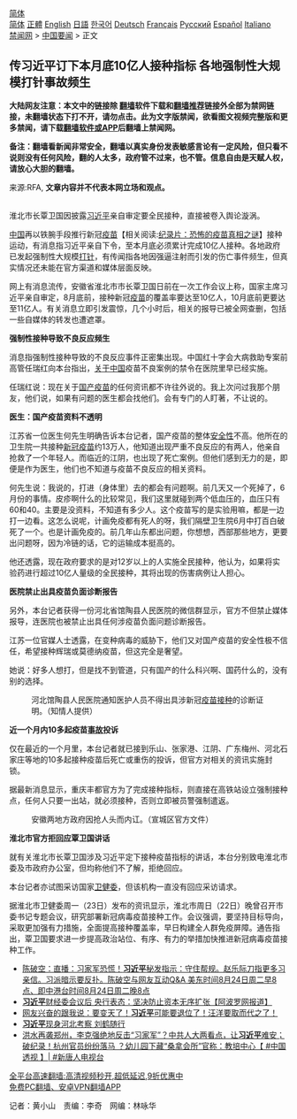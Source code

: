  <!-- 面包屑导航 --> <div class="breadcrumb"><!-- GTranslate: https://gtranslate.io/ -->  <div class="switcher notranslate">  <div class="selected">  <a href="#" onclick="return false;"> 简体</a>  </div>  <div class="option">  <a href="https://www.bannedbook.org" onclick="doGTranslate('zh-CN|zh-CN');jQuery('div.switcher div.selected a').html(jQuery(this).html());return false;" title="简体中文" class="nturl selected"> 简体</a>  <a href="https://www.bannedbook.org/zh-tw/" onclick="doGTranslate('zh-CN|zh-TW');jQuery('div.switcher div.selected a').html(jQuery(this).html());return false;" title="繁體中文" class="nturl"> 正體</a>  <a href="https://www.bannedbook.org/en/" onclick="doGTranslate('zh-CN|en');jQuery('div.switcher div.selected a').html(jQuery(this).html());return false;" title="English" class="nturl"> English</a>  <a href="https://www.bannedbook.org/ja/" onclick="doGTranslate('zh-CN|ja');jQuery('div.switcher div.selected a').html(jQuery(this).html());return false;" title="日本語" class="nturl"> 日語</a>  <a href="https://www.bannedbook.org/ko/" onclick="doGTranslate('zh-CN|ko');jQuery('div.switcher div.selected a').html(jQuery(this).html());return false;" title="한국어" class="nturl"> 한국어</a>  <a href="https://www.bannedbook.org/de/" onclick="doGTranslate('zh-CN|de');jQuery('div.switcher div.selected a').html(jQuery(this).html());return false;" title="Deutsch" class="nturl"> Deutsch</a>  <a href="https://www.bannedbook.org/fr/" onclick="doGTranslate('zh-CN|fr');jQuery('div.switcher div.selected a').html(jQuery(this).html());return false;" title="Français" class="nturl"> Français</a>  <a href="https://www.bannedbook.org/ru/" onclick="doGTranslate('zh-CN|ru');jQuery('div.switcher div.selected a').html(jQuery(this).html());return false;" title="Русский" class="nturl"> Русский</a>  <a href="https://www.bannedbook.org/es/" onclick="doGTranslate('zh-CN|es');jQuery('div.switcher div.selected a').html(jQuery(this).html());return false;" title="Español" class="nturl"> Español</a>  <a href="https://www.bannedbook.org/it/" onclick="doGTranslate('zh-CN|it');jQuery('div.switcher div.selected a').html(jQuery(this).html());return false;" title="Italiano" class="nturl"> Italiano</a>  </div>  </div>      <div class='breadcrumb-sub'><!-- Breadcrumb NavXT 6.3.0 --> <a href="https://www.bannedbook.org/" class="home">禁闻网</a> &gt; <a href="https://www.bannedbook.org/bnews/headline/" class="category">中国要闻</a> &gt; 正文</div></div><h2>传习近平订下本月底10亿人接种指标 各地强制性大规模打针事故频生</h2> <p class="notice"><b>大陆网友注意：本文中的链接除 <a href="https://github.com/bannedbook/fanqiang" >翻墙</a>软件下载和<a href="https://github.com/killgcd/justmysocks/blob/master/README.md">翻墙推荐</a>链接外全部为禁网链接，未翻墙状态下打不开，请勿点击。此为文字版禁闻，欲看图文视频完整版和更多禁闻，请下载<a href="https://github.com/bannedbook/fanqiang">翻墙软件或APP</a>后翻墙上禁闻网。</p><p>备注：翻墙看新闻非常安全，翻墙以真实身份发表敏感言论有一定风险，但只看不说则没有任何风险，翻的人太多，政府管不过来，也不管。信息自由是天赋人权，请放心大胆的翻墙。</b></p>  <div class="entry"> <p>来源:RFA, <strong>文章内容并不代表本网立场和观点。</strong></p> <p><br /> 淮北市长覃卫国因披露<a href="https://www.bannedbook.org/bnews/tag/%e4%b9%a0%e8%bf%91%e5%b9%b3/" class="st_tag internal_tag" rel="tag" title="标签 习近平 下的日志">习近平</a>亲自审定要全民接种，直接被卷入舆论漩涡。</p> <p><span class='wp_keywordlink_affiliate'><a href="https://www.bannedbook.org/" title="中国" target="_blank">中国</a></span>再以铁腕手段推行新冠<span class='wp_keywordlink'><a href="https://www.bannedbook.org/bnews/tculture/20160630/551027.html" title="疫苗" target="_blank">疫苗</a></span>【相关阅读:<a href='https://www.bannedbook.org/bnews/topimagenews/20180408/925060.html' target='_blank'>纪录片：恐怖的疫苗真相之谜</a>】接种运动，有消息指习近平亲自下令，至本月底必须累计完成10亿人接种。各地政府已发起强制性大规模<a href="https://www.bannedbook.org/bnews/tag/%E6%89%93%E9%92%88/" class="st_tag internal_tag" rel="tag" title="标签 打针 下的日志">打针</a>，有传闻指各地因强逼注射而引发的伤亡事件频生，但真实情况还未能在官方渠道和媒体层面反映。 </p> <p>网上有消息流传，安徽省淮北市市长覃卫国日前在一次工作会议上称，国家主席习近平亲自审定，8月底前，接种新冠<a href="https://www.bannedbook.org/bnews/tag/%e7%96%ab%e8%8b%97/" class="st_tag internal_tag" rel="tag" title="标签 疫苗 下的日志">疫苗</a>的覆盖率要达至10亿人，10月底前更要达至11亿人。有关消息立即引发震惊，几个小时后，相关的报导已被全网查删，包括一些自媒体的转发也遭遮罩。 </p> <p><strong>强制性接种导致不良反应频生</strong> </p> <p>消息指强制性接种导致的不良反应事件正密集出现。中国红十字会大病救助专案前高管任瑞红向本台指出，<span class='wp_keywordlink'><a href="https://www.bannedbook.org/forum2/topic19.html" title="关于中国的一百个常识" target="_blank">关于中国</a></span>疫苗不良案例的禁令在医院里早已经实施。 </p>  <p>任瑞红说：现在关于<a href="https://www.bannedbook.org/bnews/tag/%E5%9B%BD%E4%BA%A7%E7%96%AB%E8%8B%97/" class="st_tag internal_tag" rel="tag" title="标签 国产疫苗 下的日志">国产疫苗</a>的任何资讯都不许往外说的。我上次问过我那个朋友，他们说，如果有问题的医生都会找他们。会有专门的人盯著，不让说的。 </p> <p><strong>医生：国产疫苗资料不透明</strong> </p> <p>江苏省一位医生何先生明确告诉本台记者，国产疫苗的整体<a href="https://www.bannedbook.org/bnews/tag/%E5%AE%89%E5%85%A8%E6%80%A7/" class="st_tag internal_tag" rel="tag" title="标签 安全性 下的日志">安全性</a>不高。他所在的卫生院一共接种<a href="https://www.bannedbook.org/bnews/tag/%e6%96%b0%e5%86%a0%e7%96%ab%e8%8b%97/" class="st_tag internal_tag" rel="tag" title="标签 新冠疫苗 下的日志">新冠疫苗</a>约13万人，他知道出现严重不良反应的有两人，他亲自抢救了一个年轻人。而临近的江阴，也出现了死亡案例。但他们感到无力的是，即便是作为医生，他们也不知道与疫苗不良反应的相关资料。 </p> <p>何先生说：我说的，打进（身体里）去的都会有问题啊。前几天又一个死掉了，6月份的事情。皮疹啊什么的比较常见，我们这里就碰到两个低血压的，血压只有60和40。主要是没资料，不知道有多少人。这个疫苗写的是实验用嘛，都是一边打一边看。这怎么说呢，计画免疫都有死人的呀，我们隔壁卫生院6月中打百白破死了一个。也是计画免疫的。前几年山东都出问题，你想想，西部那些地方，更要出问题呀，因为冷链的话，它的运输成本挺高的。 </p> <p>他还透露，现在政府要求的是对12岁以上的人实施全民接种，他认为，如果将实验药进行超过10亿人量级的全民接种，其将出现的伤害病例让人担心。 </p> <p><strong>医院禁止出具疫苗负面诊断报告</strong> </p>  <p>另外，本台记者获得一份河北省馆陶县人民医院的微信群显示，官方不但禁止媒体报导，连医院也被禁止出具任何涉疫苗负面问题诊断报告。 </p> <p>江苏一位官媒人士透露，在变种病毒的威胁下，他们又对国产疫苗的安全性极不信任，希望接种辉瑞或莫德纳疫苗，但这完全是奢望。 </p> <p>她说：好多人想打，但是找不到管道，只有国产的什么科兴啊、国药什么的，没有别的选择。 </p> <figure><figcaption>河北馆陶县人民医院通知医护人员不得出具涉新冠<a href="https://www.bannedbook.org/bnews/tag/%E7%96%AB%E8%8B%97%E6%8E%A5%E7%A7%8D/" class="st_tag internal_tag" rel="tag" title="标签 疫苗接种 下的日志">疫苗接种</a>的诊断证明。（知情人提供）</figcaption></figure> <p><strong>近一个月内10多起疫苗<a href="https://www.bannedbook.org/bnews/tag/%E4%BA%8B%E6%95%85/" class="st_tag internal_tag" rel="tag" title="标签 事故 下的日志">事故</a>投诉</strong> </p> <p>仅在最近的一个月里，本台记者就已接到乐山、张家港、江阴、广东梅州、河北石家庄等地的10多起接种疫苗后死亡或重伤的投诉，但官方对相关的资讯实施封锁。 </p> <p>据最新消息显示，重庆丰都官方为了完成接种指标，则直接在高铁站设立强制接种点，任何人只要一出站，就必须接种，否则立即被员警强制遣返。 </p>  <figure><figcaption>安徽两地方政府因抢人头而内讧。（宣城区官方文件）</figcaption></figure> <p><strong>淮北市官方拒回应覃卫国讲话</strong> </p> <p>就有关淮北市长覃卫国涉及习近平定下接种疫苗指标的讲话，本台分别致电淮北市委及市政府办公室，但均称他们不了解，拒绝回应。 </p> <p>本台记者亦试图采访国家<a href="https://www.bannedbook.org/bnews/tag/%E5%8D%AB%E5%81%A5%E5%A7%94/" class="st_tag internal_tag" rel="tag" title="标签 卫健委 下的日志">卫健委</a>，但该机构一直没有回应采访请求。 </p> <p>据淮北市卫健委周一（23日）发布的资讯显示，淮北市周日（22日）晚曾召开市委书记专题会议，研究部署新冠病毒疫苗接种工作。会议强调，要坚持目标导向，采取更加强有力措施，全面提高接种覆盖率，早日构建全人群免疫屏障。通告指出，覃卫国要求进一步提高政治站位、有序、有力的举措加快推进新冠病毒疫苗接种工作。 </p> <ul class='op-related-articles' title='相关阅读'> <li><a href='https://www.bannedbook.org/bnews/bannedvideo/20210824/1612328.html' target='_blank'>陈破空：直播：习家军恐慌！<b>习近平</b>秘发指示：守住帮规。赵乐际刀指更多习亲信。习派暗示要反扑。陈破空与网友互动Q&A 美东时间8月24日周二早8点、即中港台时间8月24日周二晚8点</a></li> <li><a href='https://www.bannedbook.org/bnews/finance/20210824/1612259.html' target='_blank'><b>习近平</b>财经委会议后 央行表态：坚决防止资本无序扩张【阿波罗网报道】</a></li> <li><a href='https://www.bannedbook.org/bnews/bannedvideo/20210824/1612244.html' target='_blank'>网友兴奋的跟我说：要变天了！<b>习近平</b>可能要退位了！汪洋要取而代之了！</a></li> <li><a href='https://www.bannedbook.org/bnews/ssgc/20210824/1612214.html' target='_blank'><b>习近平</b>现身河北考察 刘鹤随行</a></li> <li><a href='https://www.bannedbook.org/bnews/bannedvideo/20210824/1612166.html' target='_blank'>洪水再袭郑州，李克强绝地反击“习家军”？中共人大两看点，让<b>习近平</b>难安；破纪录！杭州官员纷纷落马 ？幼儿园下藏“桑拿会所”官称：教培中心【 #中国透视 】| #新唐人电视台</a></li> </ul> <p class="texttj"> <a href="https://github.com/bannedbook/fanqiang/wiki/V2ray%E6%9C%BA%E5%9C%BA" target="_blank">全平台高速翻墙:高清视频秒开,超低延迟,9折优惠中</a><br/> <a href="https://github.com/bannedbook/fanqiang/wiki/%E7%A6%81%E9%97%BB%E7%BD%91%E5%AE%89%E5%8D%93%E7%BF%BB%E5%A2%99%E6%96%B0%E9%97%BBAPP" target="_blank">免费PC翻墙、安卓VPN翻墙APP</a></p><p>记者：黄小山<strong>　</strong>责编：李奇<strong>　</strong>网编：林咏华</p> <a name='sharetosocial'></a>  <div style="margin-bottom:5px;padding-bottom:5px;clear:both"> <div id="archive-pix-1" class="banner-ads"> <!-- AuctionX Display platform tag START --> <div id="26318x728x90x621x_ADSLOT2" clicktrack="%%CLICK_URL_ESC%%"></div> <!-- AuctionX Display platform tag END --> </div> <div id="archive-pix-2" class="banner-ads"> <!-- AuctionX Display platform tag START --> <div id="26315x300x250x621x_ADSLOT2" clicktrack="%%CLICK_URL_ESC%%"></div> <!-- AuctionX Display platform tag END --> </div> </div>  <div id="archive-pix-1" class="banner-ads"> <!-- AuctionX Display platform tag START --> <div id="26318x728x90x621x_ADSLOT3" clicktrack="%%CLICK_URL_ESC%%"></div> <!-- AuctionX Display platform tag END --> </div> </div><!--END ENTRY--> 